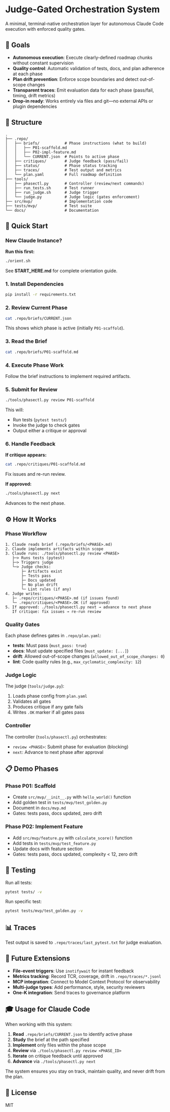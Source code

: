 # Judge-Gated Orchestration System

A minimal, terminal-native orchestration layer for autonomous Claude Code execution with enforced quality gates.

## 🎯 Goals

- **Autonomous execution**: Execute clearly-defined roadmap chunks without constant supervision
- **Quality control**: Automatic validation of tests, docs, and plan adherence at each phase
- **Plan drift prevention**: Enforce scope boundaries and detect out-of-scope changes
- **Transparent traces**: Emit evaluation data for each phase (pass/fail, timing, drift metrics)
- **Drop-in ready**: Works entirely via files and git—no external APIs or plugin dependencies

## 📁 Structure

```
.
├── .repo/
│   ├── briefs/           # Phase instructions (what to build)
│   │   ├── P01-scaffold.md
│   │   ├── P02-impl-feature.md
│   │   └── CURRENT.json  # Points to active phase
│   ├── critiques/        # Judge feedback (pass/fail)
│   ├── status/           # Phase status tracking
│   ├── traces/           # Test output and metrics
│   └── plan.yaml         # Full roadmap definition
├── tools/
│   ├── phasectl.py       # Controller (review/next commands)
│   ├── run_tests.sh      # Test runner
│   ├── run_judge.sh      # Judge trigger
│   └── judge.py          # Judge logic (gates enforcement)
├── src/mvp/              # Implementation code
├── tests/mvp/            # Test suite
└── docs/                 # Documentation
```

## 🚀 Quick Start

### New Claude Instance?

**Run this first:**
```bash
./orient.sh
```

See **START_HERE.md** for complete orientation guide.

### 1. Install Dependencies

```bash
pip install -r requirements.txt
```

### 2. Review Current Phase

```bash
cat .repo/briefs/CURRENT.json
```

This shows which phase is active (initially `P01-scaffold`).

### 3. Read the Brief

```bash
cat .repo/briefs/P01-scaffold.md
```

### 4. Execute Phase Work

Follow the brief instructions to implement required artifacts.

### 5. Submit for Review

```bash
./tools/phasectl.py review P01-scaffold
```

This will:
- Run tests (`pytest tests/`)
- Invoke the judge to check gates
- Output either a critique or approval

### 6. Handle Feedback

**If critique appears:**
```bash
cat .repo/critiques/P01-scaffold.md
```

Fix issues and re-run review.

**If approved:**
```bash
./tools/phasectl.py next
```

Advances to the next phase.

## ⚙️ How It Works

### Phase Workflow

```
1. Claude reads brief (.repo/briefs/<PHASE>.md)
2. Claude implements artifacts within scope
3. Claude runs: ./tools/phasectl.py review <PHASE>
   ├─> Runs tests (pytest)
   ├─> Triggers judge
   └─> Judge checks:
       ├─ Artifacts exist
       ├─ Tests pass
       ├─ Docs updated
       ├─ No plan drift
       └─ Lint rules (if any)
4. Judge writes:
   ├─ .repo/critiques/<PHASE>.md (if issues found)
   └─ .repo/critiques/<PHASE>.OK (if approved)
5. If approved: ./tools/phasectl.py next → advance to next phase
   If critique: fix issues → re-run review
```

### Quality Gates

Each phase defines gates in `.repo/plan.yaml`:

- **tests**: Must pass (`must_pass: true`)
- **docs**: Must update specified files (`must_update: [...]`)
- **drift**: Allowed out-of-scope changes (`allowed_out_of_scope_changes: 0`)
- **lint**: Code quality rules (e.g., `max_cyclomatic_complexity: 12`)

### Judge Logic

The judge (`tools/judge.py`):
1. Loads phase config from `plan.yaml`
2. Validates all gates
3. Produces critique if any gate fails
4. Writes `.OK` marker if all gates pass

### Controller

The controller (`tools/phasectl.py`) orchestrates:
- `review <PHASE>`: Submit phase for evaluation (blocking)
- `next`: Advance to next phase after approval

## 📋 Demo Phases

### Phase P01: Scaffold
- Create `src/mvp/__init__.py` with `hello_world()` function
- Add golden test in `tests/mvp/test_golden.py`
- Document in `docs/mvp.md`
- Gates: tests pass, docs updated, zero drift

### Phase P02: Implement Feature
- Add `src/mvp/feature.py` with `calculate_score()` function
- Add tests in `tests/mvp/test_feature.py`
- Update docs with feature section
- Gates: tests pass, docs updated, complexity < 12, zero drift

## 🧪 Testing

Run all tests:
```bash
pytest tests/ -v
```

Run specific test:
```bash
pytest tests/mvp/test_golden.py -v
```

## 📊 Traces

Test output is saved to `.repo/traces/last_pytest.txt` for judge evaluation.

## 🔮 Future Extensions

- **File-event triggers**: Use `inotifywait` for instant feedback
- **Metrics tracking**: Record TCR, coverage, drift in `.repo/traces/*.jsonl`
- **MCP integration**: Connect to Model Context Protocol for observability
- **Multi-judge types**: Add performance, style, security reviewers
- **One-K integration**: Send traces to governance platform

## 🎓 Usage for Claude Code

When working with this system:

1. **Read** `.repo/briefs/CURRENT.json` to identify active phase
2. **Study** the brief at the path specified
3. **Implement** only files within the phase scope
4. **Review** via `./tools/phasectl.py review <PHASE_ID>`
5. **Iterate** on critique feedback until approved
6. **Advance** via `./tools/phasectl.py next`

The system ensures you stay on track, maintain quality, and never drift from the plan.

## 📄 License

MIT
